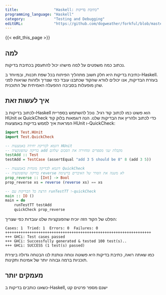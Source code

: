 ```yaml
---
title:                "Haskell: כתיבת בדיקות"
programming_language: "Haskell"
category:             "Testing and Debugging"
editURL:              "https://github.com/dogweather/forkful/blob/master/content/he/haskell/writing-tests.md"
---
```


{{< edit_this_page >}}

## למה
נכתוב כמה משפטים על *למה* מישהו יכול להתעסק בכתיבת בדיקות.

כתיבת בדיקות היא חלק חשוב מתהליך הפיתוח בכל שפת תכנות, ובמיוחד ב-Haskell. בעזרת הבדיקות, אנו יכולים לוודא שהקוד שכתבנו עובד כפי שצריך ולזהות שגיאות לפני שהן מופעלות בסביבה ההפעלה האמיתית של התוכנית.

## איך לעשות זאת
לכתוב בדיקות ב-Haskell הוא פשוט כמו לכתוב קוד רגיל. נוכל להשתמש בספריית HUnit או QuickCheck כדי לכתוב ולהריץ את הבדיקות שלנו. הנה דוגמאות בלוק קוד המראות איך לממש בדיקות באמצעות HUnit ו-QuickCheck:

```Haskell
import Test.HUnit
import Test.QuickCheck

-- דוגמא לבדיקת יחידה באמצעות HUnit
-- בדיקה שהפונקציה add מקבלת שני מספרים ומחזירה את הסכום שלהם
testAdd :: Test
testAdd = TestCase (assertEqual "add 3 5 should be 8" 8 (add 3 5))

-- דוגמא לבדיקה מונחית באמצעות QuickCheck
-- בדיקה שהפונקציה reverse לא משנה את הסדר של האיברים ברשימה
prop_reverse :: [Int] -> Bool
prop_reverse xs = reverse (reverse xs) == xs

-- הרצת כל הבדיקות עם runTestTT ו-quickCheck
main :: IO ()
main = do
    runTestTT testAdd
    quickCheck prop_reverse
```

הפלט של הקוד הזה יוכיח שהפונקציות שלנו עובדות כפי שצריך:

```
Cases: 1  Tried: 1  Errors: 0  Failures: 0
++++++++++++++++++++++++++++++++++++++++++++++++++++++++++++++++++
+++ GHCi: Test cases passed
+++ GHCi: Successfully generated & tested 100 test(s)..
+++ GHCi: SUCCESS (1 test(s) passed)
```

כמו שאתה רואה, כתיבת בדיקות היא פשוטה ונוחה ונותנת לנו הבטחה גדולה ביצירת תוכניות ברמה גבוהה יותר של אמינות ותקינות.

## מעמקים יותר
כשאנו כותבים בדיקות ב-Haskell, ישנם מספר פרטים קט